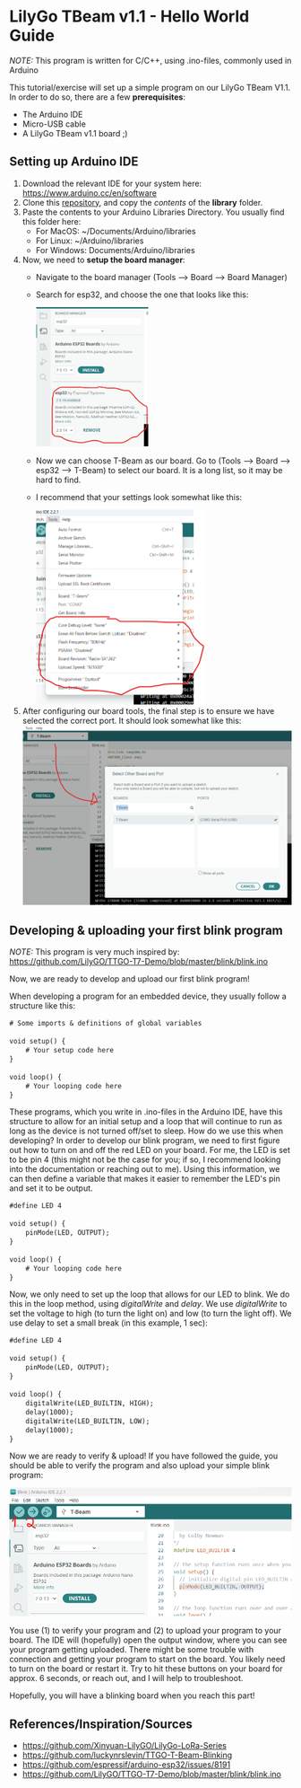 # LilyGo TBeam v1.1 - Hello World Guide

*NOTE:* This program is written for C/C++, using .ino-files, commonly used in Arduino

This tutorial/exercise will set up a simple program on our LilyGo TBeam V1.1. In order to do so, there are a few **prerequisites**:

- The Arduino IDE 
- Micro-USB cable
- A LilyGo TBeam v1.1 board ;) 

## Setting up Arduino IDE

1. Download the relevant IDE for your system here: https://www.arduino.cc/en/software
2. Clone this [repository](https://github.com/Xinyuan-LilyGO/LilyGo-LoRa-Series), and copy the *contents* of the **library** folder.
3. Paste the contents to your Arduino Libraries Directory. You usually find this folder here:
    - For MacOS: ~/Documents/Arduino/libraries
    - For Linux: ~/Arduino/libraries
    - For Windows: Documents/Arduino/libraries
4. Now, we need to **setup the board manager**: 
    - Navigate to the board manager (Tools --> Board --> Board Manager)
    - Search for esp32, and choose the one that looks like this: 
        
        <img src="images/board_manager.png" alt="Picture of board manager" style="width:200px;"/>
    - Now we can choose T-Beam as our board. Go to (Tools --> Board --> esp32 --> T-Beam) to select our board. It is a long list, so it may be hard to find.
    - I recommend that your settings look somewhat like this:
        
        <img src="images/tools_settings.png" alt="Picture of recommended tools settings" style="width:300px;"/>
5. After configuring our board tools, the final step is to ensure we have selected the correct port. It should look somewhat like this:
    <img src="images/port_settings.png" alt="Picture of recommended port settings" style="width:600px;"/>

## Developing & uploading your first blink program

*NOTE:* This program is very much inspired by: https://github.com/LilyGO/TTGO-T7-Demo/blob/master/blink/blink.ino 

Now, we are ready to develop and upload our first blink program!

When developing a program for an embedded device, they usually follow a structure like this:

    # Some imports & definitions of global variables

    void setup() {
        # Your setup code here
    }

    void loop() {
        # Your looping code here
    }

These programs, which you write in .ino-files in the Arduino IDE, have this structure to allow for an initial setup and a loop that will continue to run as long as the device is not turned off/set to sleep.
How do we use this when developing?
In order to develop our blink program, we need to first figure out how to turn on and off the red LED on your board. For me, the LED is set to be pin 4 (this might not be the case for you; if so, I recommend looking into the documentation or reaching out to me). Using this information, we can then define a variable that makes it easier to remember the LED's pin and set it to be output.

    #define LED 4

    void setup() {
        pinMode(LED, OUTPUT);
    }

    void loop() {
        # Your looping code here
    }

Now, we only need to set up the loop that allows for our LED to blink. We do this in the loop method, using *digitalWrite* and *delay*. We use *digitalWrite* to set the voltage to high (to turn the light on) and low (to turn the light off). We use delay to set a small break (in this example, 1 sec):

    #define LED 4

    void setup() {
        pinMode(LED, OUTPUT);
    }

    void loop() {
        digitalWrite(LED_BUILTIN, HIGH);
        delay(1000); 
        digitalWrite(LED_BUILTIN, LOW); 
        delay(1000);           
    }

Now we are ready to verify & upload! 
If you have followed the guide, you should be able to verify the program and also upload your simple blink program:

![Alt text](image.png)

You use (1) to verify your program and (2) to upload your program to your board.
The IDE will (hopefully) open the output window, where you can see your program getting uploaded. There might be some trouble with connection and getting your program to start on the board.
You likely need to turn on the board or restart it.
Try to hit these buttons on your board for approx. 6 seconds, or reach out, and I will help to troubleshoot.

Hopefully, you will have a blinking board when you reach this part!



## References/Inspiration/Sources
- https://github.com/Xinyuan-LilyGO/LilyGo-LoRa-Series
- https://github.com/luckynrslevin/TTGO-T-Beam-Blinking
- https://github.com/espressif/arduino-esp32/issues/8191
- https://github.com/LilyGO/TTGO-T7-Demo/blob/master/blink/blink.ino 